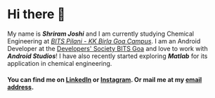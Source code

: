 # Hi there 👋
My name is _**Shriram Joshi**_ and I am currently studying Chemical Engineering at [_BITS Pilani - KK Birla Goa Campus_](https://www.bits-pilani.ac.in/goa/).
I am an Android Developer at the [Developers' Society BITS Goa](https://devsoc.club/) and love to work with _**Android Studios**_!
I have also recently started exploring _**Matlab**_ for its application in chemical engineering.
#### You can find me on [LinkedIn](https://in.linkedin.com/in/shriram-joshi-3a097318b) or [Instagram](https://www.instagram.com/shriram__joshi/). Or mail me at my [email address](mailto:shriramsj@gmail.com).
<!--
**shriram-joshi/shriram-joshi** is a ✨ _special_ ✨ repository because its `README.md` (this file) appears on your GitHub profile.

Here are some ideas to get you started:

- 🔭 I’m currently working on ...
- 🌱 I’m currently learning ...
- 👯 I’m looking to collaborate on ...
- 🤔 I’m looking for help with ...
- 💬 Ask me about ...
- 📫 How to reach me: ...
- 😄 Pronouns: ...
- ⚡ Fun fact: ...
-->
